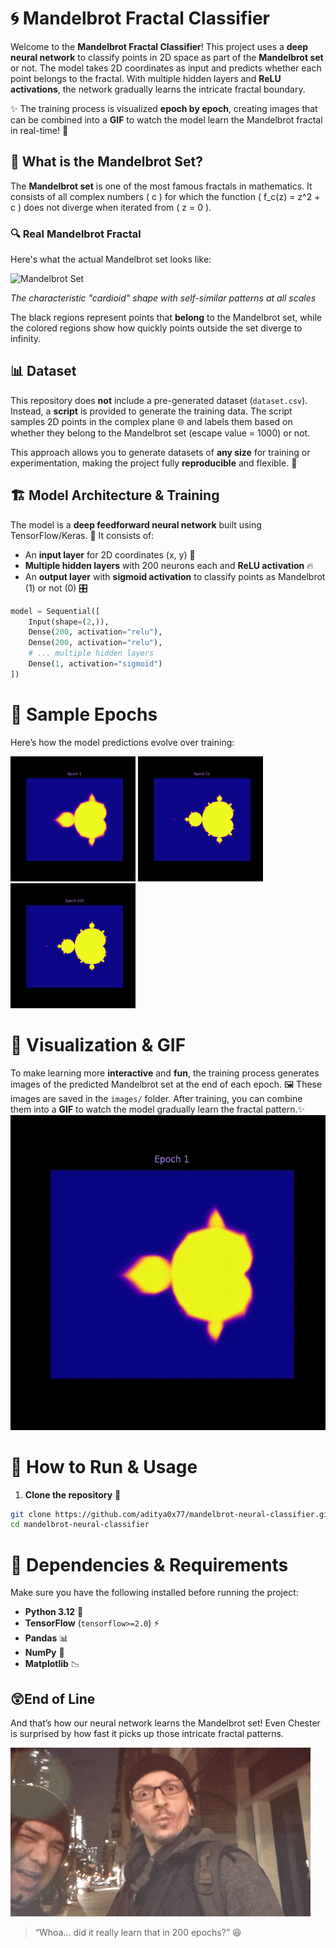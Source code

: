 # 🌀 Mandelbrot Fractal Classifier

Welcome to the **Mandelbrot Fractal Classifier**! This project uses a **deep neural network** to classify points in 2D space as part of the **Mandelbrot set** or not. The model takes 2D coordinates as input and predicts whether each point belongs to the fractal. With multiple hidden layers and **ReLU activations**, the network gradually learns the intricate fractal boundary.  

✨ The training process is visualized **epoch by epoch**, creating images that can be combined into a **GIF** to watch the model learn the Mandelbrot fractal in real-time! 🌟

## 🎯 What is the Mandelbrot Set?

The **Mandelbrot set** is one of the most famous fractals in mathematics. It consists of all complex numbers \( c \) for which the function \( f_c(z) = z^2 + c \) does not diverge when iterated from \( z = 0 \). 

### 🔍 Real Mandelbrot Fractal
Here's what the actual Mandelbrot set looks like:

![Mandelbrot Set](https://upload.wikimedia.org/wikipedia/commons/thumb/2/21/Mandel_zoom_00_mandelbrot_set.jpg/600px-Mandel_zoom_00_mandelbrot_set.jpg)

*The characteristic "cardioid" shape with self-similar patterns at all scales*

The black regions represent points that **belong** to the Mandelbrot set, while the colored regions show how quickly points outside the set diverge to infinity.

## 📊 Dataset

This repository does **not** include a pre-generated dataset (`dataset.csv`). Instead, a **script** is provided to generate the training data. The script samples 2D points in the complex plane 🌐 and labels them based on whether they belong to the Mandelbrot set (escape value = 1000) or not.  

This approach allows you to generate datasets of **any size** for training or experimentation, making the project fully **reproducible** and flexible. 🔄

## 🏗️ Model Architecture & Training

The model is a **deep feedforward neural network** built using TensorFlow/Keras. 🧠 It consists of:

- An **input layer** for 2D coordinates (x, y) 🎯
- **Multiple hidden layers** with 200 neurons each and **ReLU activation** 🔥
- An **output layer** with **sigmoid activation** to classify points as Mandelbrot (1) or not (0) 🎛️

```python
model = Sequential([
    Input(shape=(2,)),
    Dense(200, activation="relu"),
    Dense(200, activation="relu"),
    # ... multiple hidden layers
    Dense(1, activation="sigmoid")
])
```
# 🎥 Sample Epochs

Here’s how the model predictions evolve over training:

<p float="left">
  <img src="Images/0.png" width="200" />
  <img src="Images/50.png" width="200" />
  <img src="Images/199.png" width="200" />
</p>

# 🎥 Visualization & GIF

To make learning more **interactive** and **fun**, the training process generates images of the predicted Mandelbrot set at the end of each epoch. 🖼️ These images are saved in the `images/` folder. After training, you can combine them into a **GIF** to watch the model gradually learn the fractal pattern.✨  
![Mandelbrot Training GIF](Videos/video.gif)

# 🚀 How to Run & Usage

1. **Clone the repository** 📂

```bash
git clone https://github.com/aditya0x77/mandelbrot-neural-classifier.git
cd mandelbrot-neural-classifier
```
# 🧩 Dependencies & Requirements

Make sure you have the following installed before running the project:

- **Python 3.12** 🐍  
- **TensorFlow** (`tensorflow>=2.0`) ⚡  
- **Pandas** 📊  
- **NumPy**  🔢  
- **Matplotlib** 📉
## 😲End of Line

And that’s how our neural network learns the Mandelbrot set! Even Chester is surprised by how fast it picks up those intricate fractal patterns.  

![Surprised Chester](Images/chester.gif)

> “Whoa… did it really learn that in 200 epochs?” 😆


